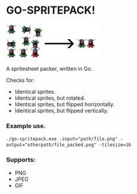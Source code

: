 # GO-SPRITEPACK!

![Example](https://github.com/Holmqvist1990/go-spritepack/blob/master/example.png?raw=true)

A spritesheet packer, written in Go.

Checks for:
* Identical sprites.
* Identical sprites, but rotated.
* Identical sprites, but flipped horizontally.
* Identical sprites, but flipped vertically.

### **Example use.**
```
./go-spritepack.exe -input="path/file.png" -output="otherpath/file_packed.png" -tilesize=16
```

### **Supports:**
- PNG
- JPEG
- GIF